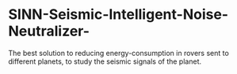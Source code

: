 # SINN-Seismic-Intelligent-Noise-Neutralizer-
The best solution to reducing energy-consumption in rovers sent to different planets, to study the seismic signals of the planet.
